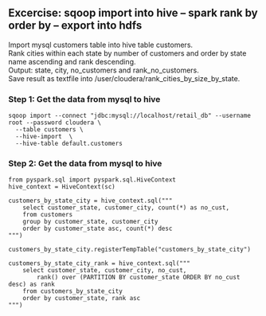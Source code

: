 ## Excercise: sqoop import into hive – spark rank by order by – export into hdfs

Import mysql customers table into hive table customers.  
Rank cities within each state by number of customers and order by state name ascending and rank descending.  
Output: state, city, no_customers and rank_no_customers.  
Save result as textfile into /user/cloudera/rank_cities_by_size_by_state.  

### Step 1: Get the data from mysql to hive

```
sqoop import --connect "jdbc:mysql://localhost/retail_db" --username root --password cloudera \
  --table customers \
  --hive-import  \
  --hive-table default.customers
```


### Step 2: Get the data from mysql to hive

```
from pyspark.sql import pyspark.sql.HiveContext
hive_context = HiveContext(sc)

customers_by_state_city = hive_context.sql("""
	select customer_state, customer_city, count(*) as no_cust,
	from customers
	group by customer_state, customer_city
	order by customer_state asc, count(*) desc 
""")

customers_by_state_city.registerTempTable("customers_by_state_city")

customers_by_state_city_rank = hive_context.sql("""
	select customer_state, customer_city, no_cust,
		rank() over (PARTITION BY customer_state ORDER BY no_cust desc) as rank
	from customers_by_state_city
	order by customer_state, rank asc 
""")
```



